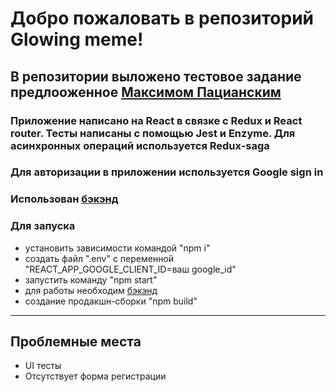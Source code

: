 # Добро пожаловать в репозиторий Glowing meme!

## В репозитории выложено тестовое задание предлооженное [Максимом Пацианским](https://maxpfrontend.ru/)

### Приложение написано на React в связке с Redux и React router. Тесты написаны с помощью Jest и Enzyme. Для асинхронных операций используется Redux-saga

### Для авторизации в приложении используется Google sign in

### Использован [бэкэнд](https://github.com/maxfarseer/backend-tz3)

### Для запуска

- установить зависимости командой "npm i"
- создать файл ".env" c переменной "REACT_APP_GOOGLE_CLIENT_ID=ваш google_id"
- запустить команду "npm start"
- для работы необходим [бэкэнд](https://github.com/maxfarseer/backend-tz3)
- создание продакшн-сборки "npm build"

---

## Проблемные места

- UI тесты
- Отсутствует форма регистрации
